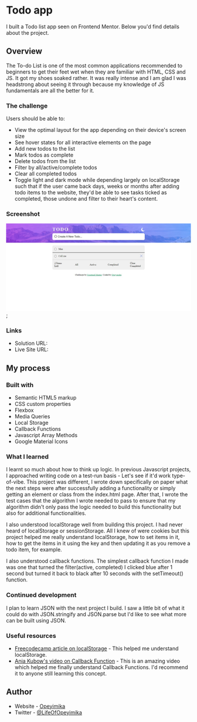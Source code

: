 # Todo app 

I built a Todo list app seen on Frontend Mentor. Below you'd find details about the project.


## Overview
The To-do List is one of the most common applications recommended to beginners to get their feet wet when they are familiar with HTML, CSS and JS. It got my shoes soaked rather. It was really intense and I am glad I was headstrong about seeing it through because my knowledge of JS fundamentals are all the better for it.

### The challenge

Users should be able to:

- View the optimal layout for the app depending on their device's screen size
- See hover states for all interactive elements on the page
- Add new todos to the list
- Mark todos as complete
- Delete todos from the list
- Filter by all/active/complete todos
- Clear all completed todos
- Toggle light and dark mode
 while depending largely on localStorage such that if the user came back days, weeks or months after adding todo items to the website, they'd be able to see tasks ticked as completed, those undone and filter to their heart's content.

### Screenshot

![Snapshot of the To-do List](./images/to-do-list-screenshot.jpg);


### Links

- Solution URL: [](https://github.com/Opeyimika-sudo/todo-list-app)
- Live Site URL: [](https://opeyimika-todo.netlify.app/)

## My process

### Built with

- Semantic HTML5 markup
- CSS custom properties
- Flexbox
- Media Queries
- Local Storage
- Callback Functions
- Javascript Array Methods
- Google Material Icons


### What I learned

I learnt so much about how to think up logic. In previous Javascript projects, I approached writing code on a test-run basis - Let's see if it'd work type-of-vibe. This project was different, I wrote down specifically on paper what the next steps were after successfully adding a functionality or simply getting an element or class from the index.html page. After that, I wrote the test cases that the algorithm I wrote needed to pass to ensure that my algorithm didn't only pass the logic needed to build this functionality but also for additional functionalities. 

I also understood localStorage well from building this project. I had never heard of localStorage or sessionStorage. All I knew of were cookies but this project helped me really understand localStorage, how to set items in it, how to get the items in it using the key and then updating it as you remove a todo item, for example.

I also understood callback functions. The simplest callback function I made was one that turned the filter(active, completed) I clicked blue after 1 second but turned it back to black after 10 seconds with the setTimeout() function.

### Continued development

I plan to learn JSON with the next project I build. I saw a little bit of what it could do with JSON.stringify and JSON.parse but I'd like to see what more can be built using JSON.

### Useful resources

- [Freecodecamp article on localStorage](https://www.freecodecamp.org/news/how-to-store-data-in-web-browser-storage-localstorage-and-session-storage-explained/) - This helped me understand localStorage.
- [Ania Kubow's video on Callback Function](https://www.youtube.com/watch?v=cNjIUSDnb9k&t=532s) - This is an amazing video which helped me finally understand Callback Functions. I'd recommend it to anyone still learning this concept.


## Author

- Website - [Opeyimika](https://github.com/Opeyimika-sudo/)
- Twitter - [@LifeOfOpeyimika](https://twitter.com/LifeOfOpeyimika)
